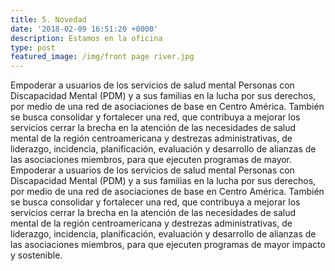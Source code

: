 ```yaml
---
title: 5. Novedad
date: '2018-02-09 16:51:20 +0000'
description: Estamos en la oficina
type: post
featured_image: /img/front page river.jpg
---
```

Empoderar a usuarios de los servicios de salud mental Personas con Discapacidad Mental (PDM) y a sus familias en la lucha por sus derechos, por medio de una red de asociaciones de base en Centro América. También se busca consolidar y fortalecer una red, que contribuya a mejorar los servicios cerrar la brecha en la atención de las necesidades de salud mental de la región centroamericana y destrezas administrativas, de liderazgo, incidencia, planificación, evaluación y desarrollo de alianzas de las asociaciones miembros, para que ejecuten programas de mayor.
Empoderar a usuarios de los servicios de salud mental Personas con Discapacidad Mental (PDM) y a sus familias en la lucha por sus derechos, por medio de una red de asociaciones de base en Centro América. También se busca consolidar y fortalecer una red, que contribuya a mejorar los servicios cerrar la brecha en la atención de las necesidades de salud mental de la región centroamericana y destrezas administrativas, de liderazgo, incidencia, planificación, evaluación y desarrollo de alianzas de las asociaciones miembros, para que ejecuten programas de mayor impacto y sostenible.
